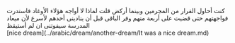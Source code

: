 كنت أحاول الفرار من المجرمين وبينما أركض قلت لماذا لا أواجه هؤلاء الأوغاد فاستدرت فواجهتهم حتى قضيت على أربعة منهم وفر الباقى قبل أن ينادينى أحدهم لأسرع لأن ميعاد المدرسة سيفوتنى ان لم أستيقظ  
[nice dream](../arabic/dream/another-dream/It was a nice dream.md)
